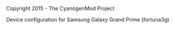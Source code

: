 Copyright 2015 - The CyanogenMod Project

Device configuration for Samsung Galaxy Grand Prime (fortuna3g)

